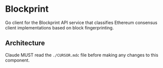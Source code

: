 # Blockprint

Go client for the Blockprint API service that classifies Ethereum consensus client implementations based on block fingerprinting.

## Architecture  
Claude MUST read the `./CURSOR.mdc` file before making any changes to this component.